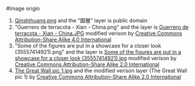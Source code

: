 #Image origin
1. [Qinshihuang.png](https://zh.wikipedia.org/zh-tw/file:Qinshihuang.jpg) and the "圖層" layer is public domain
2. "Guerrero de terracota - Xian - China.png" and the layer is [Guerrero de terracota - Xian - China.JPG](https://zh.wikipedia.org/zh-tw/file:Guerrero_de_terracota_-_Xian_-_China.JPG) modified verison by [Creative Commons Attribution-Share Alike 4.0 International](https://creativecommons.org/licenses/by-sa/4.0/deed.en)
3. "Some of the figures are put in a showcase for a closer look (35557414921).png" and the layer is [Some of the figures are put in a showcase for a closer look (35557414921).jpg](https://zh.wikipedia.org/zh-tw/file:Some_of_the_figures_are_put_in_a_showcase_for_a_closer_look_(35557414921).jpg) modified verison by [Creative Commons Attribution-Share Alike 2.0 International](https://creativecommons.org/licenses/by-sa/2.0/deed.en)
4. [The Great Wall pic 1.jpg](https://zh.wikipedia.org/zh-tw/file:The_Great_Wall_pic_1.jpg) and the modified verison layer (The Great Wall pic 1) by [Creative Commons Attribution-Share Alike 2.0 International](https://creativecommons.org/licenses/by-sa/2.0/deed.en)
